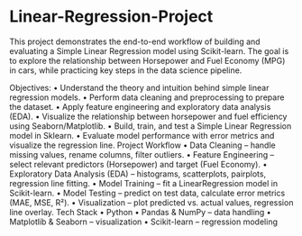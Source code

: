 # Linear-Regression-Project
This project demonstrates the end-to-end workflow of building and evaluating a Simple Linear Regression model using Scikit-learn. The goal is to explore the relationship between Horsepower and Fuel Economy (MPG) in cars, while practicing key steps in the data science pipeline.

Objectives:
• Understand the theory and intuition behind simple linear regression models.
• Perform data cleaning and preprocessing to prepare the dataset.
• Apply feature engineering and exploratory data analysis (EDA).
• Visualize the relationship between horsepower and fuel efficiency using Seaborn/Matplotlib.
• Build, train, and test a Simple Linear Regression model in Sklearn.
• Evaluate model performance with error metrics and visualize the regression line.
Project Workflow
• Data Cleaning – handle missing values, rename columns, filter outliers.
• Feature Engineering – select relevant predictors (Horsepower) and target (Fuel Economy).
• Exploratory Data Analysis (EDA) – histograms, scatterplots, pairplots, regression line fitting.
• Model Training – fit a LinearRegression model in Scikit-learn.
• Model Testing – predict on test data, calculate error metrics (MAE, MSE, R²).
• Visualization – plot predicted vs. actual values, regression line overlay.
Tech Stack
• Python
• Pandas & NumPy – data handling
• Matplotlib & Seaborn – visualization
• Scikit-learn – regression modeling
